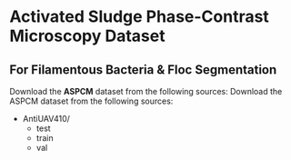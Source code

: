 # Activated Sludge Phase-Contrast Microscopy Dataset
## For Filamentous Bacteria & Floc Segmentation​​
Download the **ASPCM** dataset from the following sources:
Download the ASPCM dataset from the following sources:

- AntiUAV410/
  - test
  - train
  - val
